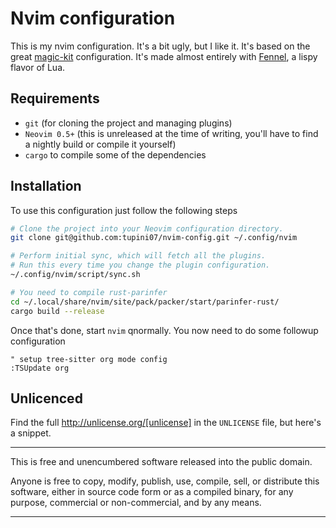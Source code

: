 # Nvim configuration

This is my nvim configuration. It's a bit ugly, but I like it. It's based on the great [magic-kit](https://github.com/Olical/magic-kit) configuration. It's made almost entirely with [Fennel](https://fennel-lang.org/), a lispy flavor of Lua.

## Requirements

- `git` (for cloning the project and managing plugins)
- `Neovim 0.5+` (this is unreleased at the time of writing, you'll have to find a nightly build or compile it yourself)
- `cargo` to compile some of the dependencies

## Installation

To use this configuration just follow the following steps

```bash
# Clone the project into your Neovim configuration directory.
git clone git@github.com:tupini07/nvim-config.git ~/.config/nvim

# Perform initial sync, which will fetch all the plugins.
# Run this every time you change the plugin configuration.
~/.config/nvim/script/sync.sh

# You need to compile rust-parinfer
cd ~/.local/share/nvim/site/pack/packer/start/parinfer-rust/
cargo build --release
```

Once that's done, start `nvim` qnormally. You now need to do some followup configuration

```vim
" setup tree-sitter org mode config
:TSUpdate org
```

## Unlicenced

Find the full http://unlicense.org/[unlicense] in the `UNLICENSE` file, but here's a snippet.

____
This is free and unencumbered software released into the public domain.

Anyone is free to copy, modify, publish, use, compile, sell, or distribute this software, either in source code form or as a compiled binary, for any purpose, commercial or non-commercial, and by any means.
____
